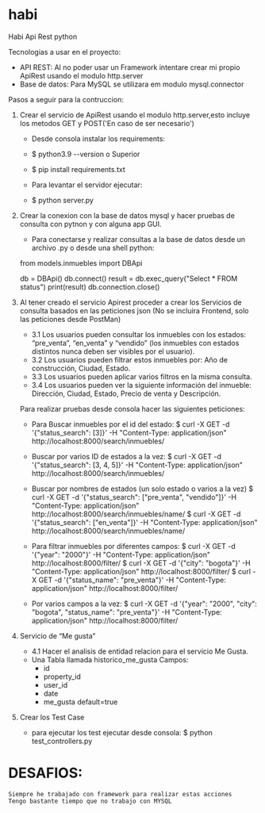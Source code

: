 # habi

Habi Api Rest python

Tecnologias a usar en el proyecto:
- API REST:
    Al no poder usar un Framework intentare crear mi propio ApiRest usando el modulo http.server
- Base de datos:
    Para MySQL se utilizara em modulo mysql.connector

Pasos a seguir para la contruccion:

1. Crear el servicio de ApiRest usando el modulo http.server,esto incluye los metodos GET y POST('En caso de ser necesario')
    - Desde consola instalar los requirements:
     - $ python3.9 --version o Superior
     - $ pip install requirements.txt

    - Para levantar el servidor ejecutar:
     - $ python server.py

2. Crear la conexion con la base de datos mysql y hacer pruebas de consulta con pytnon y con alguna app GUI.
    - Para conectarse y realizar consultas a la base de datos desde un archivo .py o desde una shell python:

    from models.inmuebles import DBApi

    db = DBApi()
    db.connect()
    result = db.exec_query("Select * FROM status")
    print(result)
    db.connection.close()

3. Al tener creado el servicio Apirest proceder a crear los Servicios de consulta basados en las peticiones json (No se incluira Frontend, solo las peticiones desde PostMan)
    - 3.1 Los usuarios pueden consultar los inmuebles con los estados: “pre_venta”, “en_venta” y “vendido” (los inmuebles con estados distintos nunca deben ser visibles por el usuario).
    - 3.2 Los usuarios pueden filtrar estos inmuebles por: Año de construcción, Ciudad, Estado.
    - 3.3 Los usuarios pueden aplicar varios filtros en la misma consulta.
    - 3.4 Los usuarios pueden ver la siguiente información del inmueble: Dirección, Ciudad, Estado, Precio de venta y Descripción.

    Para realizar pruebas desde consola hacer las siguientes peticiones:
    - Para Buscar inmuebles por el id del estado:
    $ curl -X GET -d '{"status_search": [3]}' -H "Content-Type: application/json" http://localhost:8000/search/inmuebles/

    - Buscar por varios ID de estados a la vez:
    $ curl -X GET -d '{"status_search": [3, 4, 5]}' -H "Content-Type: application/json" http://localhost:8000/search/inmuebles/

    - Buscar por nombres de estados (un solo estado o varios a la vez)
    $ curl -X GET -d '{"status_search": ["pre_venta", "vendido"]}' -H "Content-Type: application/json" http://localhost:8000/search/inmuebles/name/
    $ curl -X GET -d '{"status_search": ["en_venta"]}' -H "Content-Type: application/json" http://localhost:8000/search/inmuebles/name/

    - Para filtrar inmuebles por diferentes campos:
    $ curl -X GET -d '{"year": "2000"}' -H "Content-Type: application/json" http://localhost:8000/filter/
    $ curl -X GET -d '{"city": "bogota"}' -H "Content-Type: application/json" http://localhost:8000/filter/
    $ curl -X GET -d '{"status_name": "pre_venta"}' -H "Content-Type: application/json" http://localhost:8000/filter/

    - Por varios campos a la vez:
    $ curl -X GET -d '{"year": "2000", "city": "bogota", "status_name": "pre_venta"}' -H "Content-Type: application/json" http://localhost:8000/filter/

4. Servicio de “Me gusta”
    - 4.1 Hacer el analisis de entidad relacion para el servicio Me Gusta.
    - Una Tabla llamada historico_me_gusta
        Campos:
        - id
        - property_id
        - user_id
        - date
        - me_gusta default=true


5. Crear los Test Case
    - para ejecutar los test ejecutar desde consola:
    $ python test_controllers.py


# DESAFIOS:
    Siempre he trabajado con framework para realizar estas acciones
    Tengo bastante tiempo que no trabajo con MYSQL
